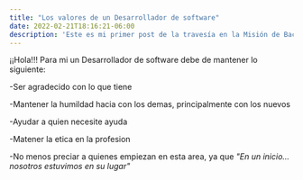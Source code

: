 ```yaml
---
title: "Los valores de un Desarrollador de software"
date: 2022-02-21T18:16:21-06:00
description: 'Este es mi primer post de la travesía en la Misión de Backend con Node JS de Launch X.'
---
```

¡¡Hola!!!
Para mi un Desarrollador de software debe de mantener lo siguiente:

-Ser agradecido con lo que tiene

-Mantener la humildad hacia con los demas, principalmente con los nuevos

-Ayudar a quien necesite ayuda

-Matener la etica en la profesion

-No menos preciar a quienes empiezan en esta area, ya que *"En un inicio... nosotros estuvimos en su lugar"*
